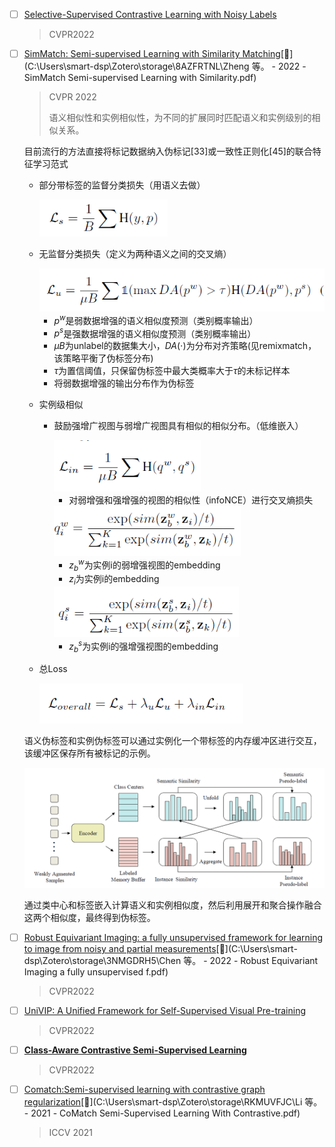 - [ ] [Selective-Supervised Contrastive Learning with Noisy Labels](https://arxiv.org/abs/2203.04181)

  > CVPR2022

- [ ] [SimMatch: Semi-supervised Learning with Similarity Matching](https://arxiv.org/abs/2203.06915)[:page_facing_up:](C:\Users\smart-dsp\Zotero\storage\8AZFRTNL\Zheng 等。 - 2022 - SimMatch Semi-supervised Learning with Similarity.pdf)

  > CVPR 2022
  >
  > 语义相似性和实例相似性，为不同的扩展同时匹配语义和实例级别的相似关系。
  >

  目前流行的方法直接将标记数据纳入伪标记[33]或一致性正则化[45]的联合特征学习范式

  - 部分带标签的监督分类损失（用语义去做）

    <img src="半监督自监督学习.assets/image-20220408143902043.png" alt="image-20220408143902043" style="zoom:80%;" />

  - 无监督分类损失（定义为两种语义之间的交叉熵）
  
    <img src="半监督自监督学习.assets/image-20220408135850785.png" alt="image-20220408135850785" style="zoom:80%;" />
  
    - $p^w$是弱数据增强的语义相似度预测（类别概率输出）
    - $p^s$是强数据增强的语义相似度预测（类别概率输出）
    - $\mu B$为unlabel的数据集大小，$DA(\cdot)$为分布对齐策略(见remixmatch，该策略平衡了伪标签分布)
    - $\tau$为置信阈值，只保留伪标签中最大类概率大于$\tau$的未标记样本
    - 将弱数据增强的输出分布作为伪标签

  - 实例级相似

    - 鼓励强增广视图与弱增广视图具有相似的相似分布。（低维嵌入）
  
      <img src="半监督自监督学习.assets/image-20220408143614252.png" alt="image-20220408143614252" style="zoom:80%;" />
  
      - 对弱增强和强增强的视图的相似性（infoNCE）进行交叉熵损失
  
      <img src="半监督自监督学习.assets/image-20220408142630635.png" alt="image-20220408142630635" style="zoom:80%;" />
  
      - $z_b^w$为实例i的弱增强视图的embedding
      - $z_i$为实例i的embedding
  
      <img src="半监督自监督学习.assets/image-20220408143521784.png" alt="image-20220408143521784" style="zoom:80%;" />
  
      - $z_b^s$为实例i的强增强视图的embedding
  
  - 总Loss
  
    <img src="半监督自监督学习.assets/image-20220408143822069.png" alt="image-20220408143822069" style="zoom:80%;" />
  
    
  
  语义伪标签和实例伪标签可以通过实例化一个带标签的内存缓冲区进行交互，该缓冲区保存所有被标记的示例。
  
  <img src="半监督自监督学习.assets/image-20220408133706746.png" alt="image-20220408133706746" style="zoom:80%;" />
  
  通过类中心和标签嵌入计算语义和实例相似度，然后利用展开和聚合操作融合这两个相似度，最终得到伪标签。
  
  



- [ ] [Robust Equivariant Imaging: a fully unsupervised framework for learning to image from noisy and partial measurements](https://arxiv.org/abs/2111.12855)[:page_facing_up:](C:\Users\smart-dsp\Zotero\storage\3NMGDRH5\Chen 等。 - 2022 - Robust Equivariant Imaging a fully unsupervised f.pdf)

  > CVPR2022

- [ ] [UniVIP: A Unified Framework for Self-Supervised Visual Pre-training](https://arxiv.org/abs/2203.06965)

  > CVPR2022

- [ ] [**Class-Aware Contrastive Semi-Supervised Learning**](https://arxiv.org/abs/2203.02261)

  > CVPR2022
  >
  > 

- [ ] [Comatch:Semi-supervised learning with contrastive graph regularization](https://openaccess.thecvf.com/content/ICCV2021/html/Li_CoMatch_Semi-Supervised_Learning_With_Contrastive_Graph_Regularization_ICCV_2021_paper.html)[:page_facing_up:](C:\Users\smart-dsp\Zotero\storage\RKMUVFJC\Li 等。 - 2021 - CoMatch Semi-Supervised Learning With Contrastive.pdf)

  > ICCV 2021